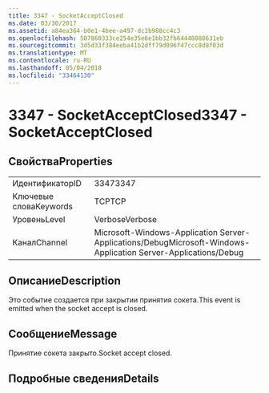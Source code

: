 ```yaml
---
title: 3347 - SocketAcceptClosed
ms.date: 03/30/2017
ms.assetid: a84ea364-b0e1-4bee-a497-dc2b988cc4c3
ms.openlocfilehash: 507860333ce254e35e6e1bb32fb64448088631eb
ms.sourcegitcommit: 3d5d33f384eeba41b2dff79d096f47ccc8d8f03d
ms.translationtype: MT
ms.contentlocale: ru-RU
ms.lasthandoff: 05/04/2018
ms.locfileid: "33464130"
---
```

# <a name="3347---socketacceptclosed"></a><span data-ttu-id="d48c2-102">3347 - SocketAcceptClosed</span><span class="sxs-lookup"><span data-stu-id="d48c2-102">3347 - SocketAcceptClosed</span></span>
## <a name="properties"></a><span data-ttu-id="d48c2-103">Свойства</span><span class="sxs-lookup"><span data-stu-id="d48c2-103">Properties</span></span>  
  
|||  
|-|-|  
|<span data-ttu-id="d48c2-104">Идентификатор</span><span class="sxs-lookup"><span data-stu-id="d48c2-104">ID</span></span>|<span data-ttu-id="d48c2-105">3347</span><span class="sxs-lookup"><span data-stu-id="d48c2-105">3347</span></span>|  
|<span data-ttu-id="d48c2-106">Ключевые слова</span><span class="sxs-lookup"><span data-stu-id="d48c2-106">Keywords</span></span>|<span data-ttu-id="d48c2-107">TCP</span><span class="sxs-lookup"><span data-stu-id="d48c2-107">TCP</span></span>|  
|<span data-ttu-id="d48c2-108">Уровень</span><span class="sxs-lookup"><span data-stu-id="d48c2-108">Level</span></span>|<span data-ttu-id="d48c2-109">Verbose</span><span class="sxs-lookup"><span data-stu-id="d48c2-109">Verbose</span></span>|  
|<span data-ttu-id="d48c2-110">Канал</span><span class="sxs-lookup"><span data-stu-id="d48c2-110">Channel</span></span>|<span data-ttu-id="d48c2-111">Microsoft-Windows-Application Server-Applications/Debug</span><span class="sxs-lookup"><span data-stu-id="d48c2-111">Microsoft-Windows-Application Server-Applications/Debug</span></span>|  
  
## <a name="description"></a><span data-ttu-id="d48c2-112">Описание</span><span class="sxs-lookup"><span data-stu-id="d48c2-112">Description</span></span>  
 <span data-ttu-id="d48c2-113">Это событие создается при закрытии принятия сокета.</span><span class="sxs-lookup"><span data-stu-id="d48c2-113">This event is emitted when the socket accept is closed.</span></span>  
  
## <a name="message"></a><span data-ttu-id="d48c2-114">Сообщение</span><span class="sxs-lookup"><span data-stu-id="d48c2-114">Message</span></span>  
 <span data-ttu-id="d48c2-115">Принятие сокета закрыто.</span><span class="sxs-lookup"><span data-stu-id="d48c2-115">Socket accept closed.</span></span>  
  
## <a name="details"></a><span data-ttu-id="d48c2-116">Подробные сведения</span><span class="sxs-lookup"><span data-stu-id="d48c2-116">Details</span></span>
